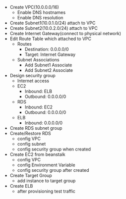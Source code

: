 * Create VPC(10.0.0.0/16)
  * Enable DNS hostnames
  * Enable DNS resolution
* Create Subnet1(10.0.1.0/24) attach to VPC
* Create Subnet2(10.0.2.0/24) attach to VPC
* Create Internet Gateway(connect to physical network)
* Edit Route Table which attached to VPC
  * Routes
    * Destination: 0.0.0.0/0
    * Target: Internet Gateway
  * Subnet Associations
    * Add Subnet1 Associate
    * Add Subnet2 Associate
* Design security group
  * Internet access
  * EC2
    * Inbound: ELB
    * Outbound: 0.0.0.0/0
  * RDS
    * Inbound: EC2
    * Outbound: 0.0.0.0/0
  * ELB
    * Inbound: 0.0.0.0/0
* Create RDS subnet group
* Create/Restore RDS
  * config VPC
  * config subnet
  * config security group when created
* Create EC2 from beanstalk
  * config VPC
  * config Environment Variable
  * config security group after created
* Create Target Group
  * add instance to target group
* Create ELB
  * after provisioning test traffic
